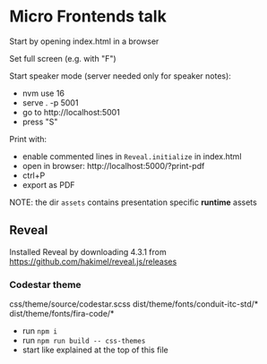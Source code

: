 # Micro Frontends talk

Start by opening index.html in a browser

Set full screen (e.g. with "F")

Start speaker mode (server needed only for speaker notes):

- nvm use 16
- serve . -p 5001
- go to http://localhost:5001
- press "S"

Print with:

- enable commented lines in `Reveal.initialize` in index.html
- open in browser: http://localhost:5000/?print-pdf
- ctrl+P
- export as PDF

NOTE: the dir `assets` contains presentation specific **runtime** assets

## Reveal

Installed Reveal by downloading 4.3.1 from https://github.com/hakimel/reveal.js/releases

### Codestar theme

css/theme/source/codestar.scss
dist/theme/fonts/conduit-itc-std/*
dist/theme/fonts/fira-code/*

- run `npm i`
- run `npm run build -- css-themes`
- start like explained at the top of this file
